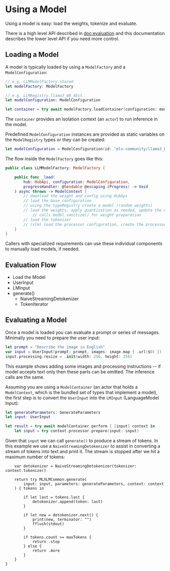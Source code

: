 #  Using a Model

Using a model is easy:  load the weights, tokenize and evaluate.

There is a high level API described in <doc:evaluation> and this documentation
describes the lower level API if you need more control.

## Loading a Model

A model is typically loaded by using a `ModelFactory` and a `ModelConfiguration`:

```swift
// e.g. LLMModelFactory.shared
let modelFactory: ModelFactory

// e.g. LLMRegistry.llama3_8B_4bit
let modelConfiguration: ModelConfiguration

let container = try await modelFactory.loadContainer(configuration: modelConfiguration)
```

The `container` provides an isolation context (an `actor`) to run inference in the model.

Predefined `ModelConfiguration` instances are provided as static variables
on the `ModelRegistry` types or they can be created:

```swift
let modelConfiguration = ModelConfiguration(id: "mlx-community/llama3_8B_4bit")
```

The flow inside the `ModelFactory` goes like this:

```swift
public class LLMModelFactory: ModelFactory {

    public func _load(
        hub: HubApi, configuration: ModelConfiguration,
        progressHandler: @Sendable @escaping (Progress) -> Void
    ) async throws -> ModelContext {
        // download the weight and config using HubApi
        // load the base configuration
        // using the typeRegistry create a model (random weights)
        // load the weights, apply quantization as needed, update the model
            // calls model.sanitize() for weight preparation
        // load the tokenizer
        // (vlm) load the processor configuration, create the processor
    }
}
```

Callers with specialized requirements can use these individual components to manually
load models, if needed.

## Evaluation Flow

- Load the Model
- UserInput
- LMInput
- generate()
    - NaiveStreamingDetokenizer
    - TokenIterator

## Evaluating a Model

Once a model is loaded you can evaluate a prompt or series of
messages. Minimally you need to prepare the user input:

```swift
let prompt = "Describe the image in English"
var input = UserInput(prompt: prompt, images: image.map { .url($0) })
input.processing.resize = .init(width: 256, height: 256)
```

This example shows adding some images and processing instructions -- if
model accepts text only then these parts can be omitted. The inference
calls are the same.

Assuming you are using a `ModelContainer` (an actor that holds
a `ModelContext`, which is the bundled set of types that implement a
model), the first step is to convert the `UserInput` into the
`LMInput` (LanguageModel Input):

```swift
let generateParameters: GenerateParameters
let input: UserInput

let result = try await modelContainer.perform { [input] context in
    let input = try context.processor.prepare(input: input)

```

Given that `input` we can call `generate()` to produce a stream
of tokens. In this example we use a `NaiveStreamingDetokenizer`
to assist in converting a stream of tokens into text and print it.
The stream is stopped after we hit a maximum number of tokens:

```
    var detokenizer = NaiveStreamingDetokenizer(tokenizer: context.tokenizer)

    return try MLXLMCommon.generate(
        input: input, parameters: generateParameters, context: context
    ) { tokens in

        if let last = tokens.last {
            detokenizer.append(token: last)
        }

        if let new = detokenizer.next() {
            print(new, terminator: "")
            fflush(stdout)
        }

        if tokens.count >= maxTokens {
            return .stop
        } else {
            return .more
        }
    }
}
```
